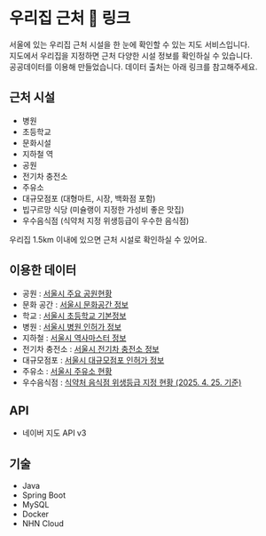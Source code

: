 # 우리집 근처 <a href="https://nearmyhome.site" target="_blank" style="text-decoration: none;">🔗 링크</a>
서울에 있는 우리집 근처 시설을 한 눈에 확인할 수 있는 지도 서비스입니다.   
지도에서 우리집을 지정하면 근처 다양한 시설 정보를 확인하실 수 있습니다.  
공공데이터를 이용해 만들었습니다. 데이터 출처는 아래 링크를 참고해주세요.  

## 근처 시설
* 병원
* 초등학교
* 문화시설
* 지하철 역
* 공원
* 전기차 충전소
* 주유소
* 대규모점포 (대형마트, 시장, 백화점 포함)
* 빕구르망 식당 (미슐랭이 지정한 가성비 좋은 맛집)
* 우수음식점 (식약처 지정 위생등급이 우수한 음식점)

우리집 1.5km 이내에 있으면 근처 시설로 확인하실 수 있어요.

## 이용한 데이터
* 공원 : [서울시 주요 공원현황](https://data.seoul.go.kr/dataList/OA-394/S/1/datasetView.do#AXexec)
* 문화 공간 : [서울시 문화공간 정보](https://data.seoul.go.kr/dataList/OA-15487/S/1/datasetView.do)
* 학교 : [서울시 초등학교 기본정보](https://data.seoul.go.kr/dataList/OA-20555/S/1/datasetView.do)
* 병원 : [서울시 병원 인허가 정보](https://data.seoul.go.kr/dataList/OA-16479/S/1/datasetView.do)
* 지하철 : [서울시 역사마스터 정보](http://data.seoul.go.kr/dataList/OA-21232/S/1/datasetView.do)
* 전기차 충전소 : [서울시 전기차 충전소 정보](https://data.seoul.go.kr/dataList/OA-21712/S/1/datasetView.do)
* 대규모점포 : [서울시 대규모점포 인허가 정보](https://data.seoul.go.kr/dataList/OA-16096/S/1/datasetView.do)
* 주유소 : [서울시 주유소 현황](https://data.seoul.go.kr/dataList/OA-22251/F/1/datasetView.do)
* 우수음식점 : [식약처 음식점 위생등급 지정 현황 (2025. 4. 25. 기준)](https://www.mfds.go.kr/brd/m_74/view.do?seq=45007&srchFr=&srchTo=&srchWord=%EC%9C%84%EC%83%9D%EB%93%B1%EA%B8%89&srchTp=0&itm_seq_1=0&itm_seq_2=0&multi_itm_seq=0&company_cd=&company_nm=&Data_stts_gubun=C9999&page=1)

## API
* 네이버 지도 API v3

## 기술
* Java
* Spring Boot
* MySQL
* Docker
* NHN Cloud
